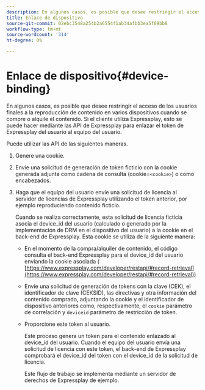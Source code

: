 ```yaml
---
description: En algunos casos, es posible que desee restringir el acceso de los usuarios finales a la reproducción de contenido en varios dispositivos cuando se compre o alquile el contenido. Si el cliente utiliza Expressplay, esto se puede hacer mediante las API de Expressplay para enlazar el token de Expressplay del usuario al equipo del usuario.
title: Enlace de dispositivo
source-git-commit: 02ebc3548a254b2a6554f1ab34afbb3ea5f09bb8
workflow-type: tm+mt
source-wordcount: '314'
ht-degree: 0%

---
```


# Enlace de dispositivo{#device-binding}

En algunos casos, es posible que desee restringir el acceso de los usuarios finales a la reproducción de contenido en varios dispositivos cuando se compre o alquile el contenido. Si el cliente utiliza Expressplay, esto se puede hacer mediante las API de Expressplay para enlazar el token de Expressplay del usuario al equipo del usuario.

Puede utilizar las API de las siguientes maneras.

1. Genere una cookie.
1. Envíe una solicitud de generación de token ficticio con la cookie generada adjunta como cadena de consulta (cookie=`<cookie>`) o como encabezados.
1. Haga que el equipo del usuario envíe una solicitud de licencia al servidor de licencias de Expressplay utilizando el token anterior, por ejemplo reproduciendo contenido ficticio.

   Cuando se realiza correctamente, esta solicitud de licencia ficticia asocia el device_id del usuario (calculado o generado por la implementación de DRM en el dispositivo del usuario) a la cookie en el back-end de Expressplay. Esta cookie se utiliza de la siguiente manera:

   * En el momento de la compra/alquiler de contenido, el código consulta el back-end Expressplay para el device_id del usuario enviando la cookie asociada ( [https://www.expressplay.com/developer/restapi/#record-retrieval](https://www.expressplay.com/developer/restapi/#record-retrieval))
   * Envíe una solicitud de generación de tokens con la clave (CEK), el identificador de clave (CEKSID), las directivas y otra información del contenido comprado, adjuntando la cookie y el identificador de dispositivo anteriores como, respectivamente, el `cookie` parámetro de correlación y `deviceid` parámetro de restricción de token.

   * Proporcione este token al usuario.

     Este proceso genera un token para el contenido enlazado al device_id del usuario. Cuando el equipo del usuario envía una solicitud de licencia con este token, el back-end de Expressplay comprobará el device_id del token con el device_id de la solicitud de licencia.

     Este flujo de trabajo se implementa mediante un servidor de derechos de Expressplay de ejemplo.
